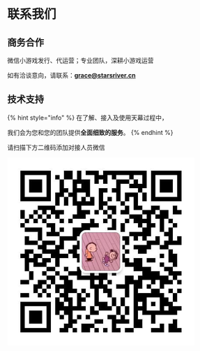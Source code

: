 # 联系我们

## 商务合作

微信小游戏发行、代运营；专业团队，深耕小游戏运营

如有洽谈意向，请联系：**grace@starsriver.cn**

## 技术支持

{% hint style="info" %}
在了解、接入及使用天幕过程中，

我们会为您和您的团队提供**全面细致的服务**。
{% endhint %}

请扫描下方二维码添加对接人员微信

![&#x5929;&#x5E55;&#x5BF9;&#x63A5;&#x4EBA;&#x5458;&#x5FAE;&#x4FE1;](.gitbook/assets/wei-xin-tu-pian-20191009150820%20%283%29.jpg)

